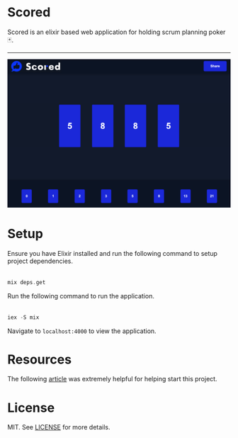 # Scored

Scored is an elixir based web application for holding scrum planning poker 🃏.

<hr>

<img src="/documentation/main.png" width="800px">

# Setup

Ensure you have Elixir installed and run the following command to setup project dependencies.

```elixir

mix deps.get

```

Run the following command to run the application.

```elixir

iex -S mix

```

Navigate to `localhost:4000` to view the application.

# Resources

The following [article](https://medium.com/@loganbbres/elixir-websocket-chat-example-c72986ab5778) was extremely helpful for helping start this project.

# License

MIT. See <a href="https://github.com/MathyouMB/scored/blob/master/LICENSE">LICENSE</a> for more details.